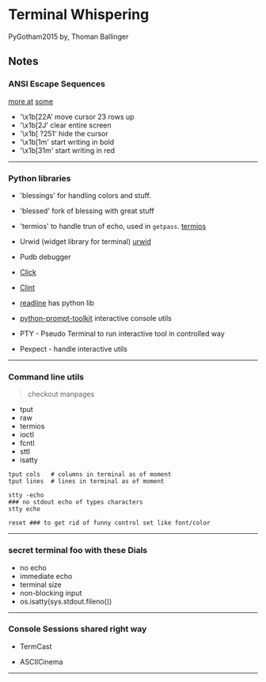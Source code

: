 # Terminal Whispering

PyGotham2015
by, Thoman Ballinger

## Notes

### ANSI Escape Sequences

[more at](https://en.wikipedia.org/wiki/ANSI_escape_code)
[some](http://wiki.bash-hackers.org/scripting/terminalcodes)

* '\x1b[22A'    move cursor 23 rows up
* '\x1b[2J'     clear entire screen
* '\x1b[ ?251'  hide the cursor
* '\x1b[1m'     start writing in bold
* '\x1b[31m'    start writing in red

---

### Python libraries

* 'blessings' for handling colors and stuff.
* 'blessed' fork of blessing with great stuff
* 'termios' to handle trun of echo, used in `getpass`.
[termios](https://docs.python.org/2/library/termios.html)

* Urwid (widget library for terminal)
[urwid](http://urwid.org/)

* Pudb debugger

* [Click](http://click.pocoo.org/5/)

* [Clint](https://pypi.python.org/pypi/clint/)

* [readline](https://en.wikipedia.org/wiki/GNU_Readline) has python lib

* [python-prompt-toolkit](https://github.com/jonathanslenders/python-prompt-toolkit) interactive console utils

* PTY - Pseudo Terminal to run interactive tool in controlled way

* Pexpect - handle interactive utils

---

### Command line utils
> checkout manpages

* tput
* raw
* termios
* ioctl
* fcntl
* sttl
* isatty

```
tput cols   # columns in terminal as of moment
tput lines  # lines in terminal as of moment

stty -echo
### no stdout echo of types characters
stty echo

reset ### to get rid of funny control set like font/color
```

---

### secret terminal foo with these Dials

* no echo
* immediate echo
* terminal size
* non-blocking input
* os.isatty(sys.stdout.fileno())

---

### Console Sessions shared right way

* TermCast

* ASCIICinema

---
